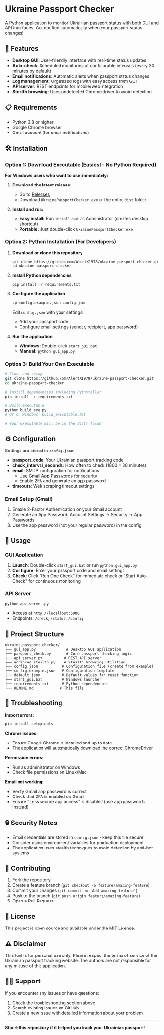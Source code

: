 # Ukraine Passport Checker

A Python application to monitor Ukrainian passport status with both GUI and API interfaces. Get notified automatically when your passport status changes!

## 🚀 Features

- **Desktop GUI**: User-friendly interface with real-time status updates
- **Auto-check**: Scheduled monitoring at configurable intervals (every 30 minutes by default)
- **Email notifications**: Automatic alerts when passport status changes
- **Log management**: Organized logs with easy access from GUI
- **API server**: REST endpoints for mobile/web integration
- **Stealth browsing**: Uses undetected Chrome driver to avoid detection

## 📋 Requirements

- Python 3.8 or higher
- Google Chrome browser
- Gmail account (for email notifications)

## 🛠️ Installation

### Option 1: Download Executable (Easiest - No Python Required)

**For Windows users who want to use immediately:**

1. **Download the latest release:**
   - Go to [Releases](https://github.com/AlertX1978/ukraine-passport-checker/releases/latest)
   - Download `UkrainePassportChecker.exe` or the entire `dist` folder

2. **Install and run:**
   - **Easy install:** Run `install.bat` as Administrator (creates desktop shortcut)
   - **Portable:** Just double-click `UkrainePassportChecker.exe`

### Option 2: Python Installation (For Developers)

1. **Download or clone this repository**
   ```bash
   git clone https://github.com/AlertX1978/ukraine-passport-checker.git
   cd ukraine-passport-checker
   ```

2. **Install Python dependencies**
   ```bash
   pip install -r requirements.txt
   ```

3. **Configure the application**
   ```bash
   cp config.example.json config.json
   ```
   Edit `config.json` with your settings:
   - Add your passport code
   - Configure email settings (sender, recipient, app password)

4. **Run the application**
   - **Windows:** Double-click `start_gui.bat`
   - **Manual:** `python gui_app.py`

### Option 3: Build Your Own Executable

```bash
# Clone and setup
git clone https://github.com/AlertX1978/ukraine-passport-checker.git
cd ukraine-passport-checker

# Install dependencies including PyInstaller
pip install -r requirements.txt

# Build executable
python build_exe.py
# Or on Windows: build_executable.bat

# Your executable will be in the dist/ folder
```

## ⚙️ Configuration

Settings are stored in `config.json`:

- **passport_code**: Your Ukrainian passport tracking code
- **check_interval_seconds**: How often to check (1800 = 30 minutes)
- **email**: SMTP configuration for notifications
  - Use Gmail App Passwords for security
  - Enable 2FA and generate an app password
- **timeouts**: Web scraping timeout settings

### Email Setup (Gmail)

1. Enable 2-Factor Authentication on your Gmail account
2. Generate an App Password: Account Settings → Security → App Passwords
3. Use the app password (not your regular password) in the config

## 🎯 Usage

### GUI Application
1. **Launch**: Double-click `start_gui.bat` or run `python gui_app.py`
2. **Configure**: Enter your passport code and email settings
3. **Check**: Click "Run One Check" for immediate check or "Start Auto-Check" for continuous monitoring

### API Server
```bash
python api_server.py
```
- Access at `http://localhost:5000`
- Endpoints: `/check`, `/status`, `/config`

## 📁 Project Structure

```
ukraine-passport-checker/
├── gui_app.py              # Desktop GUI application
├── passport_check.py       # Core passport checking logic
├── api_server.py          # REST API server
├── enhanced_stealth.py    # Stealth browsing utilities
├── config.json           # Configuration file (create from example)
├── config.example.json   # Configuration template
├── default.json          # Default values for reset function
├── start_gui.bat         # Windows launcher
├── requirements.txt      # Python dependencies
└── README.md            # This file
```

## 🐛 Troubleshooting

**Import errors**: 
```bash
pip install setuptools
```

**Chrome issues**: 
- Ensure Google Chrome is installed and up to date
- The application will automatically download the correct ChromeDriver

**Permission errors**: 
- Run as administrator on Windows
- Check file permissions on Linux/Mac

**Email not working**:
- Verify Gmail app password is correct
- Check that 2FA is enabled on Gmail
- Ensure "Less secure app access" is disabled (use app passwords instead)

## 🔒 Security Notes

- Email credentials are stored in `config.json` - keep this file secure
- Consider using environment variables for production deployment
- The application uses stealth techniques to avoid detection by anti-bot systems

## 🤝 Contributing

1. Fork the repository
2. Create a feature branch (`git checkout -b feature/amazing-feature`)
3. Commit your changes (`git commit -m 'Add amazing feature'`)
4. Push to the branch (`git push origin feature/amazing-feature`)
5. Open a Pull Request

## 📄 License

This project is open source and available under the [MIT License](LICENSE).

## ⚠️ Disclaimer

This tool is for personal use only. Please respect the terms of service of the Ukrainian passport tracking website. The authors are not responsible for any misuse of this application.

## 🙋‍♂️ Support

If you encounter any issues or have questions:
1. Check the troubleshooting section above
2. Search existing issues on GitHub
3. Create a new issue with detailed information about your problem

---

**Star ⭐ this repository if it helped you track your Ukrainian passport!**
